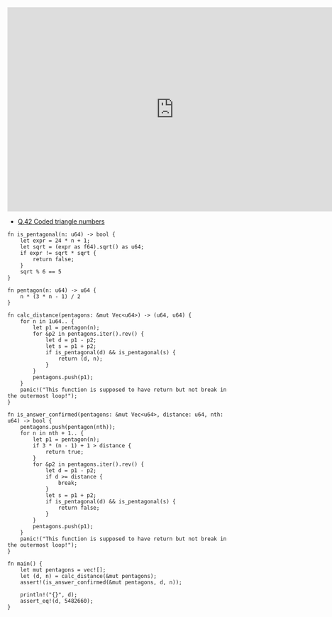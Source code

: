 <html><iframe src="https://docs.google.com/presentation/d/e/2PACX-1vSMZszzJpj30CKt2_noc6bBnew7m4JwxujysybKLAZZCXPHOrC2TrXZ43M8Sfe22cKYmemgq9KLE1UV/embed?start=false&loop=false&delayms=60000" frameborder="0" width="750" height="460" allowfullscreen="true" mozallowfullscreen="true" webkitallowfullscreen="true"></iframe></html>

- [Q.42 Coded triangle numbers](./e42.md)

```rust,editable
fn is_pentagonal(n: u64) -> bool {
    let expr = 24 * n + 1;
    let sqrt = (expr as f64).sqrt() as u64;
    if expr != sqrt * sqrt {
        return false;
    }
    sqrt % 6 == 5
}

fn pentagon(n: u64) -> u64 {
    n * (3 * n - 1) / 2
}

fn calc_distance(pentagons: &mut Vec<u64>) -> (u64, u64) {
    for n in 1u64.. {
        let p1 = pentagon(n);
        for &p2 in pentagons.iter().rev() {
            let d = p1 - p2;
            let s = p1 + p2;
            if is_pentagonal(d) && is_pentagonal(s) {
                return (d, n);
            }
        }
        pentagons.push(p1);
    }
    panic!("This function is supposed to have return but not break in the outermost loop!");
}

fn is_answer_confirmed(pentagons: &mut Vec<u64>, distance: u64, nth: u64) -> bool {
    pentagons.push(pentagon(nth));
    for n in nth + 1.. {
        let p1 = pentagon(n);
        if 3 * (n - 1) + 1 > distance {
            return true;
        }
        for &p2 in pentagons.iter().rev() {
            let d = p1 - p2;
            if d >= distance {
                break;
            }
            let s = p1 + p2;
            if is_pentagonal(d) && is_pentagonal(s) {
                return false;
            }
        }
        pentagons.push(p1);
    }
    panic!("This function is supposed to have return but not break in the outermost loop!");
}

fn main() {
    let mut pentagons = vec![];
    let (d, n) = calc_distance(&mut pentagons);
    assert!(is_answer_confirmed(&mut pentagons, d, n));

    println!("{}", d);
    assert_eq!(d, 5482660);
}
```
